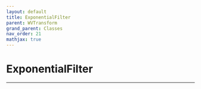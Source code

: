```yaml
---
layout: default
title: ExponentialFilter
parent: WVTransform
grand_parent: Classes
nav_order: 21
mathjax: true
---
```


#  ExponentialFilter




---

